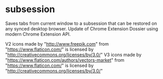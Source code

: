 # subsession
Saves tabs from current window to a subsession that can be restored on any synced desktop browser. Update of Chrome Extension Dossier using modern Chrome Extension API.

V2 icons made by "http://www.freepik.com" from "https://www.flaticon.com/" is licensed by "http://creativecommons.org/licenses/by/3.0/"
V3 icons made by "https://www.flaticon.com/authors/vectors-market" from "https://www.flaticon.com/" is licensed by "http://creativecommons.org/licenses/by/3.0/"
